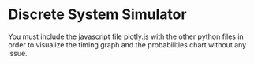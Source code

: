 # Discrete System Simulator
You must include the javascript file plotly.js with the other python files in order to visualize the timing graph and the probabilities chart without any issue. 
